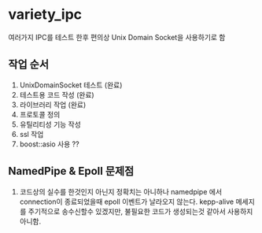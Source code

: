# variety_ipc

여러가지 IPC를 테스트 한후 편의상 Unix Domain Socket을 사용하기로 함

## 작업 순서
1. UnixDomainSocket 테스트  (완료)
2. 테스트용 코드 작성 (완료)
3. 라이브러리 작업 (완료)
4. 프로토콜 정의
5. 유틸리티성 기능 작성 
6. ssl 작업 
7. boost::asio 사용 ??

## NamedPipe & Epoll 문제점
1. 코드상의 실수를 한것인지 아닌지 정확치는 아니하나 namedpipe 에서 connection이 종료되었을때 epoll 이벤트가 날라오지 않는다.
kepp-alive 메세지를 주기적으로 송수신할수 있겠지만, 불필요한 코드가 생성되는것 같아서 사용하지 아니함.

